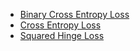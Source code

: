 - [Binary Cross Entropy Loss](Binary%20Cross%20Entropy%20Loss.md)
- [Cross Entropy Loss](Cross%20Entropy%20Loss.md)
- [Squared Hinge Loss](Squared%20Hinged%20Loss.md)